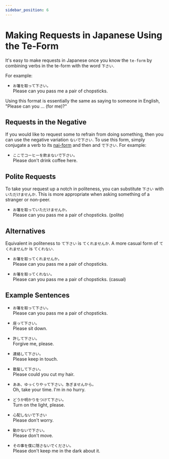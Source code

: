 ```yaml
---
sidebar_position: 6
---
```


# Making Requests in Japanese Using the Te-Form

It's easy to make requests in Japanese once you know the ``te-form`` by combining verbs in the te-form with the word `下さい`.

For example:

- ``お箸を取って下さい。``  
  Please can you pass me a pair of chopsticks.

Using this format is essentially the same as saying to someone in English, "Please can you ... (for me)?"

## Requests in the Negative

If you would like to request some to refrain from doing something, then you can use the negative variation `ないで下さい`. To use this form, simply conjugate a verb to its [nai-form](../verbs/verb-shortformpresentnegative) and then and `で下さい`. For example:

- ``ここでコーヒーを飲まないで下さい。``  
  Please don't drink coffee here.

## Polite Requests

To take your request up a notch in politeness, you can substitute `下さい` with `いただけませんか`. This is more appropriate when asking something of a stranger or non-peer.

- ``お箸を取っていただけませんか。``  
  Please can you pass me a pair of chopsticks. (polite)

## Alternatives

Equivalent in politeness to `て下さい` is `てくれませんか`. A more casual form of `てくれませんか` is `てくれない`.

- ``お箸を取ってくれませんか。``  
  Please can you pass me a pair of chopsticks.

- ``お箸を取ってくれない。``  
  Please can you pass me a pair of chopsticks. (casual)

## Example Sentences

- ``お箸を取って下さい。``  
  Please can you pass me a pair of chopsticks.

- ``座って下さい。``  
  Please sit down.

- ``許して下さい。``  
  Forgive me, please.

- ``連絡して下さい。``  
  Please keep in touch.

- ``散髪して下さい。``  
  Please could you cut my hair.

- ``ああ、ゆっくりやって下さい。急ぎませんから。``  
  Oh, take your time. I'm in no hurry.

- ``どうか明かりをつけて下さい。``  
  Turn on the light, please.

- ``心配しないで下さい``  
  Please don't worry.

- ``動かないで下さい。``  
  Please don't move.

- ``その事を僕に隠さないでください。``  
  Please don't keep me in the dark about it.
